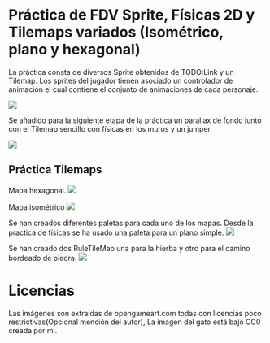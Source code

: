 # Práctica de FDV Sprite, Físicas 2D y Tilemaps variados (Isométrico, plano y hexagonal) 

La práctica consta de diversos Sprite obtenidos de TODO:Link y un Tilemap. Los sprites del jugador tienen asociado un controlador de animación
el cual contiene el conjunto de animaciones de cada personaje.

![](record.gif)

Se añadido para la siguiente etapa de la práctica un parallax de fondo junto con el Tilemap sencillo con físicas en los muros y un jumper.

![](record2.gif)

## Práctica Tilemaps

Mapa hexagonal.
![](grid_hexagonal.png)

Mapa isométrico 
![](grid_isometrico.png)

Se han creados diferentes paletas para cada uno de los mapas. Desde la practica de físicas se ha usado una paleta para un plano simple.
![](panel_paletas.png)

Se han creado dos RuleTileMap una para la hierba y otro para el camino bordeado de piedra.
![](ruletilemap.png)



# Licencias
Las imágenes son extraídas de opengameart.com todas con licencias poco restrictivas(Opcional mención del autor), La imagen del gato está bajo CC0 creada por mi.
